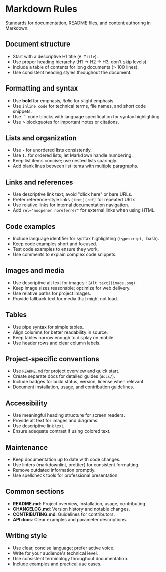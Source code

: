# Markdown Rules

Standards for documentation, README files, and content authoring in Markdown.

## Document structure

- Start with a descriptive H1 title (`# Title`).
- Use proper heading hierarchy (H1 → H2 → H3, don't skip levels).
- Include a table of contents for long documents (> 100 lines).
- Use consistent heading styles throughout the document.

## Formatting and syntax

- Use **bold** for emphasis, _italic_ for slight emphasis.
- Use `inline code` for technical terms, file names, and short code snippets.
- Use ``` code blocks with language specification for syntax highlighting.
- Use > blockquotes for important notes or citations.

## Lists and organization

- Use `-` for unordered lists consistently.
- Use `1.` for ordered lists; let Markdown handle numbering.
- Keep list items concise; use nested lists sparingly.
- Add blank lines between list items with multiple paragraphs.

## Links and references

- Use descriptive link text; avoid "click here" or bare URLs.
- Prefer reference-style links `[text][ref]` for repeated URLs.
- Use relative links for internal documentation navigation.
- Add `rel="noopener noreferrer"` for external links when using HTML.

## Code examples

- Include language identifier for syntax highlighting (`typescript, `bash).
- Keep code examples short and focused.
- Test code examples to ensure they work.
- Use comments to explain complex code snippets.

## Images and media

- Use descriptive alt text for images `![Alt text](image.png)`.
- Keep image sizes reasonable; optimize for web delivery.
- Use relative paths for project images.
- Provide fallback text for media that might not load.

## Tables

- Use pipe syntax for simple tables.
- Align columns for better readability in source.
- Keep tables narrow enough to display on mobile.
- Use header rows and clear column labels.

## Project-specific conventions

- Use `README.md` for project overview and quick start.
- Create separate docs for detailed guides (`docs/`).
- Include badges for build status, version, license when relevant.
- Document installation, usage, and contribution guidelines.

## Accessibility

- Use meaningful heading structure for screen readers.
- Provide alt text for images and diagrams.
- Use descriptive link text.
- Ensure adequate contrast if using colored text.

## Maintenance

- Keep documentation up to date with code changes.
- Use linters (markdownlint, prettier) for consistent formatting.
- Remove outdated information promptly.
- Use spellcheck tools for professional presentation.

## Common sections

- **README.md**: Project overview, installation, usage, contributing.
- **CHANGELOG.md**: Version history and notable changes.
- **CONTRIBUTING.md**: Guidelines for contributors.
- **API docs**: Clear examples and parameter descriptions.

## Writing style

- Use clear, concise language; prefer active voice.
- Write for your audience's technical level.
- Use consistent terminology throughout documentation.
- Include examples and practical use cases.

